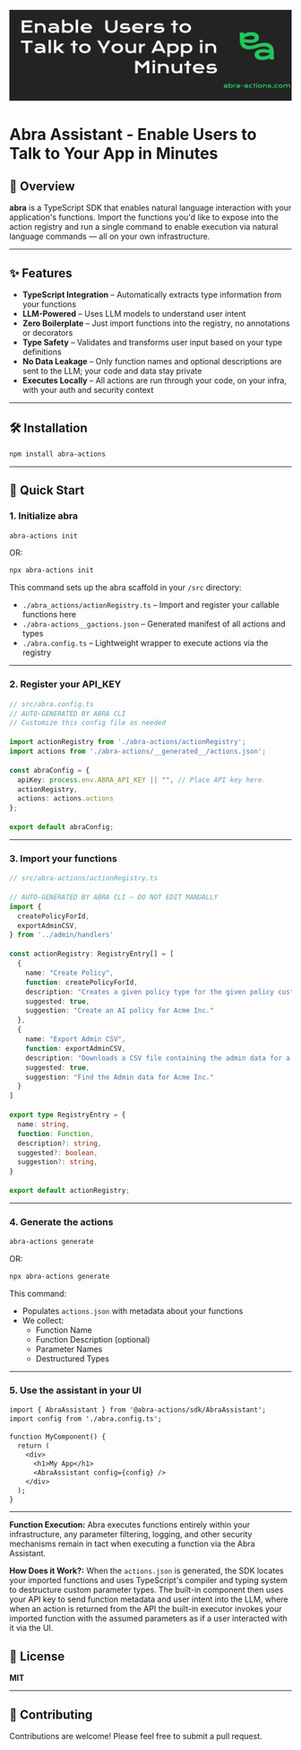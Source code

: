 ![Banner](./assets/banner.png)
# Abra Assistant - Enable Users to Talk to Your App in Minutes

## 🚀 Overview

**abra** is a TypeScript SDK that enables natural language interaction with your application's functions. Import the functions you'd like to expose into the action registry and run a single command to enable execution via natural language commands — all on your own infrastructure.

---

## ✨ Features

- **TypeScript Integration** – Automatically extracts type information from your functions
- **LLM-Powered** – Uses LLM models to understand user intent
- **Zero Boilerplate** – Just import functions into the registry, no annotations or decorators
- **Type Safety** – Validates and transforms user input based on your type definitions
- **No Data Leakage** – Only function names and optional descriptions are sent to the LLM; your code and data stay private
- **Executes Locally** – All actions are run through your code, on your infra, with your auth and security context

---

## 🛠️ Installation

```bash
npm install abra-actions
```

---

## 🔗 Quick Start

### 1. Initialize abra

```bash
abra-actions init 
```

OR: 

```bash
npx abra-actions init
```

This command sets up the abra scaffold in your `/src` directory:

- `./abra_actions/actionRegistry.ts` – Import and register your callable functions here
- `./abra-actions__gactions.json` – Generated manifest of all actions and types
- `./abra.config.ts` – Lightweight wrapper to execute actions via the registry

---

### 2. Register your API_KEY

```ts
// src/abra.config.ts
// AUTO-GENERATED BY ABRA CLI
// Customize this config file as needed

import actionRegistry from './abra-actions/actionRegistry';
import actions from './abra-actions/__generated__/actions.json';

const abraConfig = {
  apiKey: process.env.ABRA_API_KEY || "", // Place API key here. 
  actionRegistry,
  actions: actions.actions
};

export default abraConfig;
```

---

### 3. Import your functions

```ts
// src/abra-actions/actionRegistry.ts

// AUTO-GENERATED BY ABRA CLI — DO NOT EDIT MANUALLY
import {
  createPolicyForId,
  exportAdminCSV,
} from '../admin/handlers'

const actionRegistry: RegistryEntry[] = [
  { 
    name: "Create Policy",
    function: createPolicyForId, 
    description: "Creates a given policy type for the given policy customer.",
    suggested: true,
    suggestion: "Create an AI policy for Acme Inc."
  },
  {
    name: "Export Admin CSV",
    function: exportAdminCSV,
    description: "Downloads a CSV file containing the admin data for a given customer.",
    suggested: true,
    suggestion: "Find the Admin data for Acme Inc."
  }
]

export type RegistryEntry = {
  name: string,
  function: Function,
  description?: string,
  suggested?: boolean,
  suggestion?: string,
}

export default actionRegistry;

```

---

### 4. Generate the actions

```bash
abra-actions generate 
```

OR: 

```bash
npx abra-actions generate
```

This command:
- Populates `actions.json` with metadata about your functions
- We collect:
  - Function Name
  - Function Description (optional)
  - Parameter Names
  - Destructured Types

---

### 5. Use the assistant in your UI

```tsx
import { AbraAssistant } from '@abra-actions/sdk/AbraAssistant';
import config from './abra.config.ts';

function MyComponent() {
  return (
    <div>
      <h1>My App</h1>
      <AbraAssistant config={config} />
    </div>
  );
}
```

---

**Function Execution:**
Abra executes functions entirely within your infrastructure, any parameter filtering, logging, and other security mechanisms remain in tact when executing a function via the Abra Assistant. 


**How Does it Work?:**
When the `actions.json` is generated, the SDK locates your imported functions and uses TypeScript's compiler and typing system to destructure custom parameter types. The built-in component then uses your API key to send function metadata and user intent into the LLM, where when an action is returned from the API the built-in executor invokes your imported function with the assumed parameters as if a user interacted with it via the UI.



## 📄 License

**MIT**

---

## 🤝 Contributing

Contributions are welcome! Please feel free to submit a pull request.
